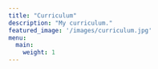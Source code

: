 ```yaml
---
title: "Curriculum"
description: "My curriculum."
featured_image: '/images/curriculum.jpg'
menu:
  main:
    weight: 1
---
```

